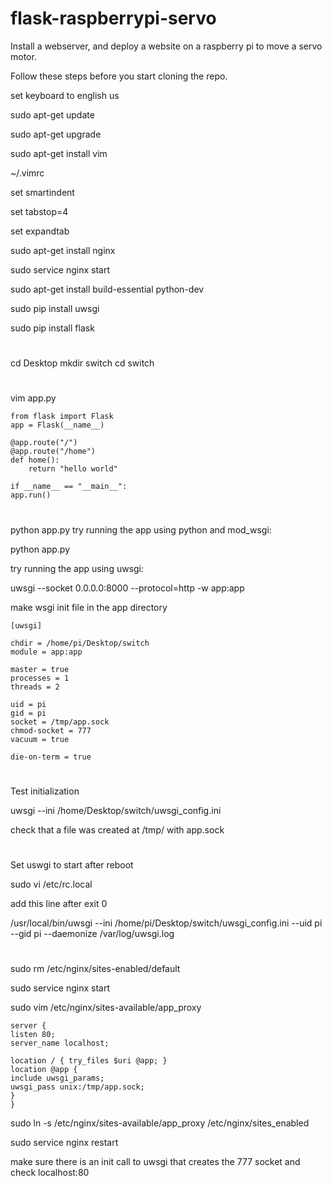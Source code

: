 # flask-raspberrypi-servo

Install a webserver, and deploy a website on a raspberry pi to move a servo motor.

Follow these steps before you start cloning the repo.

set keyboard to english us

sudo apt-get update

sudo apt-get upgrade

sudo apt-get install vim


~/.vimrc

set smartindent

set tabstop=4

set expandtab

sudo apt-get install nginx

sudo service nginx start

sudo apt-get install build-essential python-dev

sudo pip install uwsgi

sudo pip install flask
# 

cd Desktop
mkdir switch
cd switch

#


vim app.py

    from flask import Flask
    app = Flask(__name__)

    @app.route("/")
    @app.route("/home")
    def home():
        return "hello world"

    if __name__ == "__main__":
	app.run()
#
python app.py
try running the app using python and mod_wsgi:

python app.py

try running the app using uwsgi:

uwsgi --socket 0.0.0.0:8000 --protocol=http -w app:app

make wsgi init file in the app directory

    [uwsgi]

    chdir = /home/pi/Desktop/switch
    module = app:app

    master = true
    processes = 1
    threads = 2

    uid = pi 
    gid = pi
    socket = /tmp/app.sock
    chmod-socket = 777
    vacuum = true

    die-on-term = true

#
Test initialization

uwsgi --ini /home/Desktop/switch/uwsgi_config.ini

check that a file was created at /tmp/ with app.sock
#

Set uswgi to start after reboot

sudo vi /etc/rc.local

add this line after exit 0

/usr/local/bin/uwsgi --ini /home/pi/Desktop/switch/uwsgi_config.ini --uid pi --gid pi --daemonize /var/log/uwsgi.log

#
sudo rm /etc/nginx/sites-enabled/default

sudo service nginx start

sudo vim /etc/nginx/sites-available/app_proxy

    server {
    listen 80;
    server_name localhost;

    location / { try_files $uri @app; }
    location @app {
    include uwsgi_params;
    uwsgi_pass unix:/tmp/app.sock;
    }
    }

sudo ln -s /etc/nginx/sites-available/app_proxy /etc/nginx/sites_enabled

sudo service nginx restart

make sure there is an init call to uwsgi that creates the 777 socket
and check localhost:80
